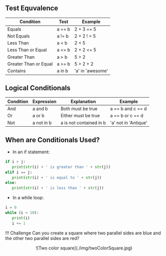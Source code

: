 
## Test Equvalence

Condition | Test | Example
----------|------|--------
Equals | a == b | 2 + 3 == 5
Not Equals | a != b | 2 + 2 ! = 5
Less Than | a < b | 2 < 5
Less Than or Equal | a <= b | 2 + 2 <= 5
Greater Than | a > b | 5 > 2
Greater Than or Equal | a >= b | 5 > 2 + 2
Contains | a in b | 'a' in 'awesome'

## Logical Conditionals
Condition | Expression | Explanation | Example
----------|------------|-------------| -------
And | a and b | Both must be true | a == b and c == d
Or | a or b | Either must be true | a == b or c == d
Not | a not in b | a is not contained in b | 'a' not in 'Antique'

## When are Conditionals Used?

- In an if statement:
```python
if i > j:
   print(str(i) + ' is greater than ' + str(j))
elif i == j:
   print(str(i) + ' is equal to ' + str(j))
else:
   print(str(i) + ' is less than ' + str(j))
```

- In a while loop:
```python
i = 0
while (i < 10):
   print(i)
   i += 1
```

!!! Challenge
   Can you create a square where two parallel sides are blue and the other two parallel sides are red?
   
   <center>![Two color square](./img/twoColorSquare.jpg)</center>
